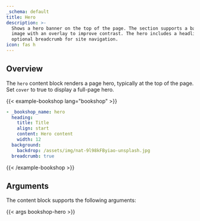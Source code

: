 ```yaml
---
_schema: default
title: Hero
description: >-
  Shows a hero banner on the top of the page. The section supports a background
  image with an overlay to improve contrast. The hero includes a headline and
  optional breadcrumb for site navigation.
icon: fas h
---
```


## Overview

The `hero` content block renders a page hero, typically at the top of the page. Set `cover` to true to display a full-page hero.

<!-- markdownlint-disable MD037 -->
{{< example-bookshop lang="bookshop" >}}
```yml
- _bookshop_name: hero
  heading:
    title: Title
    align: start
    content: Hero content
    width: 12
  background:
    backdrop: /assets/img/nat-9l98kFByiao-unsplash.jpg
  breadcrumb: true
```
{{< /example-bookshop >}}
<!-- markdownlint-enable MD037 -->

## Arguments

The content block supports the following arguments:

{{< args bookshop-hero >}}
